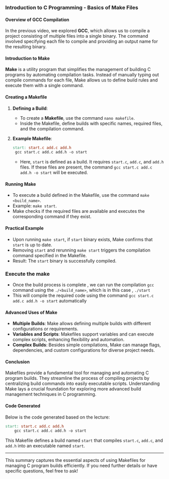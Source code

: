 ### Introduction to C Programming - Basics of Make Files

#### Overview of GCC Compilation
In the previous video, we explored **GCC**, which allows us to compile a project consisting of multiple files into a single binary. The command involved specifying each file to compile and providing an output name for the resulting binary.

#### Introduction to Make
**Make** is a utility program that simplifies the management of building C programs by automating compilation tasks. Instead of manually typing out compile commands for each file, Make allows us to define build rules and execute them with a single command.

#### Creating a Makefile
1. **Defining a Build**:
   - To create a **Makefile**, use the command `nano makefile`.
   - Inside the Makefile, define builds with specific names, required files, and the compilation command.

2. **Example Makefile**:
   ```makefile
   start: start.c add.c add.h
   	gcc start.c add.c add.h -o start
   ```

   - Here, `start` is defined as a build. It requires `start.c`, `add.c`, and `add.h` files. If these files are present, the command `gcc start.c add.c add.h -o start` will be executed.

#### Running Make
- To execute a build defined in the Makefile, use the command `make <build_name>`.
- Example: `make start`.
- Make checks if the required files are available and executes the corresponding command if they exist.

#### Practical Example
- Upon running `make start`, if `start` binary exists, Make confirms that `start` is up to date.
- Removing `start` and rerunning `make start` triggers the compilation command specified in the Makefile.
- Result: The `start` binary is successfully compiled.

### Execute the make
- Once the build process is complete , we can run the compilation `gcc`
command using the `./<build_name>`, which is in this case , `./start`
- This will compile the required code using the command `gcc start.c add.c add.h -o start` automatically


#### Advanced Uses of Make
- **Multiple Builds**: Make allows defining multiple builds with different configurations or requirements.
- **Variables and Scripts**: Makefiles support variables and can execute complex scripts, enhancing flexibility and automation.
- **Complex Builds**: Besides simple compilations, Make can manage flags, dependencies, and custom configurations for diverse project needs.

#### Conclusion
Makefiles provide a fundamental tool for managing and automating C program builds. They streamline the process of compiling projects by centralizing build commands into easily executable scripts. Understanding Make lays a crucial foundation for exploring more advanced build management techniques in C programming.

#### Code Generated
Below is the code generated based on the lecture:

```makefile
start: start.c add.c add.h
	gcc start.c add.c add.h -o start
```

This Makefile defines a build named `start` that compiles `start.c`, `add.c`, and `add.h` into an executable named `start`.

---

This summary captures the essential aspects of using Makefiles for managing C program builds efficiently. If you need further details or have specific questions, feel free to ask!